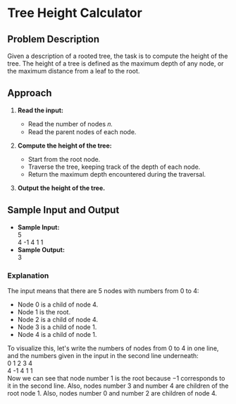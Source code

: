 # Tree Height Calculator

## Problem Description

Given a description of a rooted tree, the task is to compute the height of the tree. The height of a tree is defined as the maximum depth of any node, or the maximum distance from a leaf to the root.

## Approach

1. **Read the input:**
   - Read the number of nodes 𝑛.
   - Read the parent nodes of each node.

2. **Compute the height of the tree:**
   - Start from the root node.
   - Traverse the tree, keeping track of the depth of each node.
   - Return the maximum depth encountered during the traversal.

3. **Output the height of the tree.**

## Sample Input and Output

- **Sample Input:**<br>
5<br>
4 -1 4 1 1<br>
- **Sample Output:**<br>
3

### Explanation

The input means that there are 5 nodes with numbers from 0 to 4:
- Node 0 is a child of node 4.
- Node 1 is the root.
- Node 2 is a child of node 4.
- Node 3 is a child of node 1.
- Node 4 is a child of node 1.

To visualize this, let's write the numbers of nodes from 0 to 4 in one line, and the numbers given in the input in the second line underneath:<br>
0  1 2 3 4<br>
4 -1 4 1 1<br>
Now we can see that node number 1 is the root because −1 corresponds to it in the second line. Also, nodes number 3 and number 4 are children of the root node 1. Also, nodes number 0 and number 2 are children of node 4.
